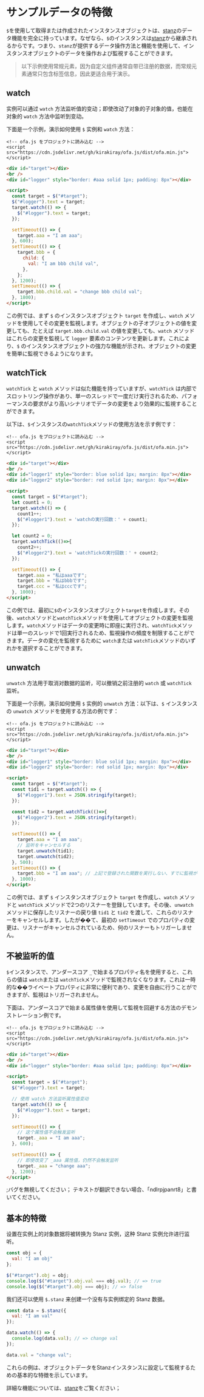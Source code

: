 # サンプルデータの特徴

`$`を使用して取得または作成されたインスタンスオブジェクトは、[stanz](https://github.com/kirakiray/stanz)のデータ機能を完全に持っています。なぜなら、`$`のインスタンスは[stanz](https://github.com/kirakiray/stanz)から継承されるからです。つまり、`stanz`が提供するデータ操作方法と機能を使用して、インスタンスオブジェクトのデータを操作および監視することができます。

> 以下示例使用常规元素，因为自定义组件通常自带已注册的数据，而常规元素通常只包含标签信息，因此更适合用于演示。

## watch

实例可以通过 `watch` 方法监听值的变动；即使改动了对象的子对象的值，也能在对象的 `watch` 方法中监听到变动。

下面是一个示例，演示如何使用 `$` 实例和 `watch` 方法：

<html-viewer>

```
<!-- ofa.js をプロジェクトに読み込む -->
<script src="https://cdn.jsdelivr.net/gh/kirakiray/ofa.js/dist/ofa.min.js"></script>
```

```html
<div id="target"></div>
<br />
<div id="logger" style="border: #aaa solid 1px; padding: 8px"></div>

<script>
  const target = $("#target");
  $("#logger").text = target;
  target.watch(() => {
    $("#logger").text = target;
  });

  setTimeout(() => {
    target.aaa = "I am aaa";
  }, 600);
  setTimeout(() => {
    target.bbb = {
      child: {
        val: "I am bbb child val",
      },
    };
  }, 1200);
  setTimeout(() => {
    target.bbb.child.val = "change bbb child val";
  }, 1800);
</script>
```

</html-viewer>

この例では、まず `$` のインスタンスオブジェクト `target` を作成し、`watch` メソッドを使用してその変更を監視します。オブジェクトの子オブジェクトの値を変更しても、たとえば `target.bbb.child.val` の値を変更しても、`watch` メソッドはこれらの変更を監視して `logger` 要素のコンテンツを更新します。これにより、`$` のインスタンスオブジェクトの強力な機能が示され、オブジェクトの変更を簡単に監視できるようになります。

## watchTick

`watchTick` と `watch` メソッドは似た機能を持っていますが、`watchTick` は内部でスロットリング操作があり、単一のスレッドで一度だけ実行されるため、パフォーマンスの要求がより高いシナリオでデータの変更をより効果的に監視することができます。

以下は、`$`インスタンスの`watchTick`メソッドの使用方法を示す例です：

<html-viewer>

```
<!-- ofa.js をプロジェクトに読み込む -->
<script src="https://cdn.jsdelivr.net/gh/kirakiray/ofa.js/dist/ofa.min.js"></script>
```

```html
<div id="target"></div>
<br />
<div id="logger1" style="border: blue solid 1px; margin: 8px"></div>
<div id="logger2" style="border: red solid 1px; margin: 8px"></div>

<script>
  const target = $("#target");
  let count1 = 0;
  target.watch(() => {
    count1++;
    $("#logger1").text = 'watchの実行回数：' + count1;
  });

  let count2 = 0;
  target.watchTick(()=>{
    count2++;
    $("#logger2").text = 'watchTickの実行回数：' + count2;
  });

  setTimeout(() => {
    target.aaa = "私はaaaです";
    target.bbb = "私はbbbです";
    target.ccc = "私はcccです";
  }, 1000);
</script>
```

</html-viewer>

この例では、最初に`$`のインスタンスオブジェクト`target`を作成します。その後、`watch`メソッドと`watchTick`メソッドを使用してオブジェクトの変更を監視します。`watch`メソッドはデータの変更時に即座に実行され、`watchTick`メソッドは単一のスレッドで1回実行されるため、監視操作の頻度を制限することができます。データの変化を監視するために `watch`または `watchTick`メソッドのいずれかを選択することができます。

## unwatch

`unwatch` 方法用于取消对数据的监听，可以撤销之前注册的 `watch` 或 `watchTick` 监听。

下面是一个示例，演示如何使用 `$` 实例的 `unwatch` 方法：以下は、`$` インスタンスの `unwatch` メソッドを使用する方法の例です：

<html-viewer>

```
<!-- ofa.js をプロジェクトに読み込む -->
<script src="https://cdn.jsdelivr.net/gh/kirakiray/ofa.js/dist/ofa.min.js"></script>
```

```html
<div id="target"></div>
<br />
<div id="logger1" style="border: blue solid 1px; margin: 8px"></div>
<div id="logger2" style="border: red solid 1px; margin: 8px"></div>

<script>
  const target = $("#target");
  const tid1 = target.watch(() => {
    $("#logger1").text = JSON.stringify(target);
  });

  const tid2 = target.watchTick(()=>{
    $("#logger2").text = JSON.stringify(target);
  });

  setTimeout(() => {
    target.aaa = "I am aaa";
    // 监听をキャンセルする
    target.unwatch(tid1);
    target.unwatch(tid2);
  }, 500);
  setTimeout(() => {
    target.bbb = "I am aaa"; // 上記で登録された関数を実行しない、すでに監視がキャンセルされているため
  }, 1000);
</script>
```

</html-viewer>

この例では、まず `$` インスタンスオブジェクト `target` を作成し、`watch` メソッドと `watchTick` メソッドで2つのリスナーを登録しています。その後、`unwatch` メソッドに保存したリスナーの戻り値 `tid1` と `tid2` を渡して、これらのリスナーをキャンセルします。したが��て、最初の `setTimeout` でのプロパティの変更は、リスナーがキャンセルされているため、何のリスナーもトリガーしません。

## 不被监听的值

 `$`インスタンスで、アンダースコア `_`で始まるプロパティ名を使用すると、これらの値は `watch`または `watchTick`メソッドで監視されなくなります。これは一時的な��ライベートプロパティに非常に便利であり、変更を自由に行うことができますが、監視はトリガーされません。

下面は、アンダースコアで始まる属性値を使用して監視を回避する方法のデモンストレーション例です。

<html-viewer>

```
<!-- ofa.js をプロジェクトに読み込む -->
<script src="https://cdn.jsdelivr.net/gh/kirakiray/ofa.js/dist/ofa.min.js"></script>
```

```html
<div id="target"></div>
<br />
<div id="logger" style="border: #aaa solid 1px; padding: 8px"></div>

<script>
  const target = $("#target");
  $("#logger").text = target;

  // 使用 watch 方法监听属性值变动
  target.watch(() => {
    $("#logger").text = target;
  });

  setTimeout(() => {
    // 这个属性值不会触发监听
    target._aaa = "I am aaa";
  }, 600);

  setTimeout(() => {
    // 即使改变了 _aaa 属性值，仍然不会触发监听
    target._aaa = "change aaa";
  }, 1200);
</script>
```

</html-viewer>

;バグを無視してください；
テキストが翻訳できない場合、「ndlrpjpanrt8」と書いてください。


## 基本的特徴

设置在实例上的对象数据将被转换为 Stanz 实例，这种 Stanz 实例允许进行监听。

```javascript
const obj = {
  val: "I am obj"
};

$("#target").obj = obj;
console.log($("#target").obj.val === obj.val); // => true
console.log($("#target").obj === obj); // => false
```

我们还可以使用 `$.stanz` 来创建一个没有与实例绑定的 Stanz 数据。

```javascript
const data = $.stanz({
  val: "I am val"
});

data.watch(() => {
  console.log(data.val); // => change val
});

data.val = "change val";
```

これらの例は、オブジェクトデータをStanzインスタンスに設定して監視するための基本的な特徴を示しています。

詳細な機能については、[stanz](https://github.com/kirakiray/stanz)をご覧ください；
